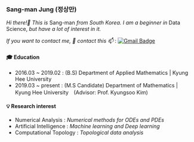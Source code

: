 ### Sang-man Jung (정상만)
  
_Hi there!👋 This is_ Sang-man _from South Korea. I am a beginner in_ Data Science, _but have a lot of interest in it._  
  
_If you want to contact me, 🤔 contact this 📫_ : [![Gmail Badge](https://img.shields.io/badge/Gmail-red?style=flat-square&logo=Gmail&logoColor=white&link=mailto:sangmanjung@khu.ac.kr)](mailto:sangmanjung@khu.ac.kr)

  
#### 🎓 Education

+ 2016.03 ~ 2019.02 : (B.S) Department of Applied Mathematics | Kyung Hee University  
+ 2019.03 ~ present : (M.S Candidate) Department of Mathematics | Kyung Hee University　(Advisor: Prof. Kyungsoo Kim)  
  
#### 💡 Research interest
  
+ Numerical Analysis : _Numerical methods for ODEs and PDEs_
+ Artificial Intelligence : _Machine learning and Deep learning_
+ Computational Topology : _Topological data analysis_
<!--
**normal92/normal92** is a ✨ _special_ ✨ repository because its `README.md` (this file) appears on your GitHub profile.

Here are some ideas to get you started:

- 🔭 I’m currently working on ...
- 🌱 I’m currently learning ...
- 👯 I’m looking to collaborate on ...
- 🤔 I’m looking for help with ...
- 💬 Ask me about ...
- 📫 How to reach me: ...
- 😄 Pronouns: ...
- ⚡ Fun fact: ...
-->
